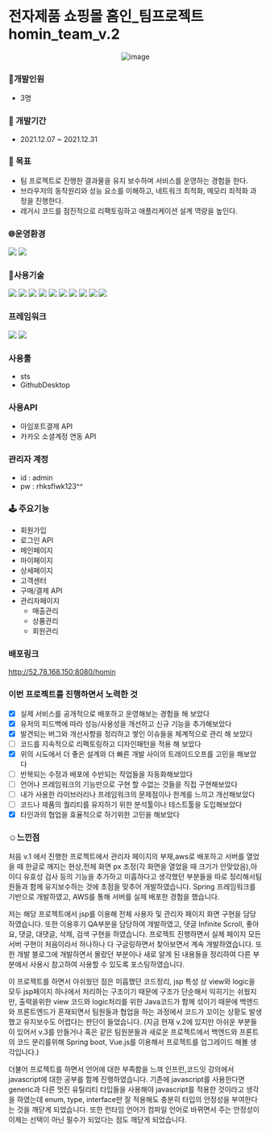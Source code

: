 # 전자제품 쇼핑몰 홈인_팀프로젝트 homin_team_v.2
<div align="center">

![image](https://user-images.githubusercontent.com/88364280/155842950-ab6b60c1-6ebc-4566-a056-365e2fdb9073.png)

</div>

  ### :running:개발인원 
  - 3명
  
   ### :date: 개발기간 
   - 2021.12.07 ~ 2021.12.31
   
   ### :telescope: 목표 
   - 팀 프로젝트로 진행한 결과물을 유지 보수하며 서비스를 운영하는 경험을 한다.
   - 브라우저의 동작원리와 성능 요소를 이해하고, 네트워크 최적화, 메모리 죄적화 과정을 진행한다.
   - 레거시 코드를 점진적으로 리팩토링하고 애플리케이션 설계 역량을 높인다.

  ### :globe_with_meridians:운영환경 

  <a><img src="https://img.shields.io/badge/Apach Tomcat-F8DC75?style=for-the-badge-square&logo=Apache Tomcat&logoColor=white"/></a>
  <a><img src="https://img.shields.io/badge/AWS EC2-orange?style=for-the-badge-square&logo=AWS&logoColor=white"/></a>
  
  ### :star2:사용기술
  <a><img src="https://img.shields.io/badge/Java8-007396?style=for-the-badge-square&logo=Java&logoColor=white"/></a>
  <a><img src="https://img.shields.io/badge/servlet-3766AB?style=for-the-badge-square&logo=Servlet&logoColor=white"/></a>
  <a><img src="https://img.shields.io/badge/Spring-mvc-6DB33F?style=for-the-badge-square&logo=Spring&logoColor=white"/></a>
  <a><img src="https://img.shields.io/badge/HTML5-orange?style=for-the-badge-square&logo=HTML5&logoColor=white"/></a>
  <a><img src="https://img.shields.io/badge/Javascript-yellow?style=for-the-badge-square&logo=Javascript&logoColor=F7DF1E"/></a>
  <a><img src="https://img.shields.io/badge/Css3-blue?style=for-the-badge-square&logo=Css3&logoColor=white"/></a>
  <a><img src="https://img.shields.io/badge/jQuery-0769AD?style=for-the-badge-square&logo=jQuery&logoColor=white"/></a>
  <a><img src="https://img.shields.io/badge/AJAX-grey?style=for-the-badge-square&logo=Ajax&logoColor=white"/></a>
  <a><img src="https://img.shields.io/badge/JSON-000000?style=for-the-badge-square&logo=JSON&logoColor=white"/></a>
  <a><img src="https://img.shields.io/badge/JDBC-000000?style=for-the-badge-square&logo=JDBC&logoColor=white"/></a>
  
  
  ### 프레임워크 
  <a><img src="https://img.shields.io/badge/Spring-6DB33F?style=for-the-badge-square&logo=Spring&logoColor=white"/></a>
  <a><img src="https://img.shields.io/badge/MyBatis-000000?style=for-the-badge-square&logo=MyBatis&logoColor=white"/></a>
  
  
  ### 사용툴 
  - sts
  - GithubDesktop
  
  ### 사용API
  - 아임포트결제 API
  - 카카오 소셜계정 연동 API
  
  ### 관리자 계정 
  - id : admin
  -  pw : rhksflwk123^^

  ### 🕹 주요기능
  - 회원가입
  - 로그인 API
  - 메인페이지
  - 마이페이지
  - 상세페이지
  - 고객센터
  - 구매/결제 API
  - 관리자페이지
    - 매출관리
    - 상품관리
    - 회원관리
  
  ### 배포링크
  http://52.78.168.150:8080/homin
  
  
  
  ### 이번 프로젝트를 진행하면서 노력한 것
- [x]  실제 서비스를 공개적으로 배포하고 운영해보는 경험을 해 보았다
- [x]  유저의 피드백에 따라 성능/사용성을 개선하고 신규 기능을 추가해보았다
- [x]  발견되는 버그와 개선사항을 정리하고 쌓인 이슈들을 체계적으로 관리 해 보았다
- [ ]  코드를 지속적으로 리펙토링하고 디자인패턴을 적용 해 보았다
- [x]  위의 시도에서 더 좋은 설계와 더 빠른 개발 사이의 트레이드오프를 고민을 해보았다
- [ ]  반복되는 수정과 배포에 수반되는 작업들을 자동화해보았다
- [ ]  언어나 프레임워크의 기능만으로 구현 할 수없는 것들을 직접 구현해보았다
- [ ]  내가 사용한 라이브러리나 프레임워크의 문제점이나 한계를 느끼고 개선해보았다
- [ ]  코드나 제품의 퀄리티를 유지하기 위한 분석툴이나 테스트툴을 도입해보았다
- [x]  타인과의 협업을 효율적으로 하기위한 고민을 해보았다

 ### :relaxed:느낀점
  
처음 v.1 에서 진행한 프로젝트에서 관리자 페이지의 부재,aws로 배포하고 서버를 열었을 때 한글로 깨지는 현상,전체 화면 px 조정(각 화면을 열었을 때 크기가 안맞았음),아이디 유효성 검사 등의 기능을 추가하고 미흡하다고 생각했던 부분들을 따로 정리해서팀원들과 함께 유지보수하는 것에 초점을 맞추어 개발하였습니다.  Spring 프레임워크를 기반으로 개발하였고, AWS를 통해 서버를 실제 배포한 경험을 했습니다. 

저는 해당 프로젝트에서 jsp를 이용해 전체 사용자 및 관리자 페이지 화면 구현을 담당하였습니다.  또한 이용후기 QA부분을 담당하여 개발하였고, 댓글 Infinite Scroll, 좋아요, 댓글, 대댓글, 삭제, 검색 구현을 하였습니다. 프로젝트 진행하면서 실제 페이지 모든 서버 구현이 처음이라서 하나하나 다 구글링하면서 찾아보면서 계속 개발하였습니다. 또한 개발 블로그에 개발하면서 몰랐던 부분이나  새로 알게 된 내용들을 정리하여 다른 부분에서 사용시 참고하여 사용할 수 있도록 포스팅하였습니다.

이 프로젝트를 하면서 아쉬웠던 점은 미흡했던 코드정리, jsp 특성 상 view와 logic을 모두 jsp페이지 하나에서 처리하는 구조이기 때문에 구조가 단순해서 익히기는 쉬웠지만, 출력을위한 view 코드와 logic처리를 위한 Java코드가 함께 섞이기 때문에 백엔드와 프론트엔드가 혼재되면서 팀원들과 협업을 하는 과정에서 코드가 꼬이는 상황도 발생했고 유지보수도 어렵다는 판단이 들었습니다. (지금 현재 v.2에 있지만 아쉬운 부분들이 있어서 v.3를 만들거나 혹은 같은 팀원분들과 새로운 프로젝트에서  백엔드와 프론트의 코드 분리를위해 Spring boot, Vue.js를 이용해서 프로젝트를 업그레이드 해볼 생각입니다.)

더불어 프로젝트를 하면서 언어에 대한 부족함을 느껴 인프런,코드잇 강의에서 javascript에 대한 공부를 함께 진행하였습니다. 기존에 javascript를 사용한다면 generic과 다른 멋진 유틸리티 타입들을 사용해야 javascript를 적용한 것이라고 생각을 하였는데 enum, type, interface만 잘 적용해도 충분히 타입의 안정성을 부여한다는 것을 깨닫게 되었습니다. 또한 런타임 언어가 컴파일 언어로 바뀌면서 주는 안정성이 이제는 선택이 아닌 필수가 되었다는 점도 깨닫게 되었습니다.
  

